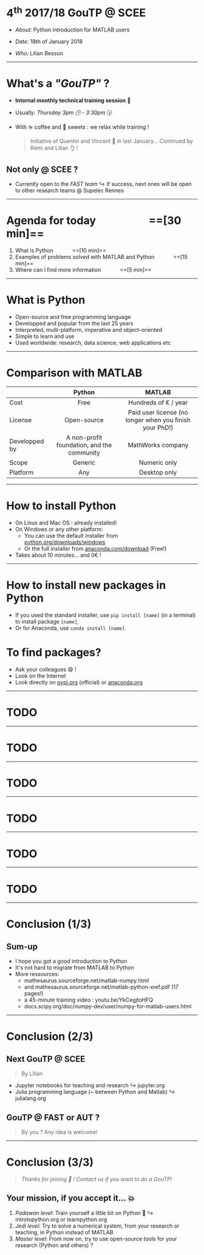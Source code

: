 <!--
page_number: true
footer: GouTP @ SCEE | 18 Jan 2017 | By: Lilian Besson | Python introduction for MATLAB users
-->

# $4^{\text{th}}$ $2017/18$ GouTP @ SCEE

- *About:*  Python introduction for MATLAB users

- *Date:* $18$th of January $2018$

- *Who:* Lilian Besson

---

# What's a *"GouTP"* ?

- **Internal monthly technical training session** :date:
- Usually: *Thursday 3pm :clock3: - 3:30pm* :clock330:
- With :coffee: coffee and :cookie: sweets : we relax while training !

  > Initiative of Quentin and Vincent :clap: in last January...
  > Continued by Rémi and Lilian :ok_hand: !

## Not only @ SCEE ?
- Currently open to the *FAST team*
  $\hookrightarrow$ If success, next ones will be open to other research teams @ Supelec Rennes

---

# Agenda for today $\;\;\;\;\;\;\;\;\;\;\;\;\;\;\;\;\;\;$ ==[30 min]==

1. What is Python $\;\;\;\;\;\;\;\;\;\;\;\;$ ==[10 min]==
2. Examples of problems solved with MATLAB and Python $\;\;\;\;\;\;\;\;\;\;\;\;$ ==[15 min]==
3. Where can I find more information $\;\;\;\;\;\;\;\;\;\;\;\;$ ==[5 min]==

---

# What is Python
- Open-source and free programming language
- Developped and popular from the last $25$ years
- Interpreted, multi-platform, imperative and object-oriented
- Simple to learn and use
- Used worldwide: research, data science, web applications etc

---

# Comparison with MATLAB

|  | Python | MATLAB
|:-|:-:|:-:|
| Cost | Free | Hundreds of € / year
| License | Open-source | Paid user license (no longer when you finish your PhD!)
| Developped by | A non-profit foundation, and the community | MathWorks company
| Scope | Generic | Numeric only
| Platform | Any | Desktop only

---

# How to install Python
- On Linux and Mac OS : already installed!
- On Windows or any other platform:
  + You can use the default installer from [python.org/downloads/windows](https://www.python.org/downloads/windows/)
  + Or the full installer from [anaconda.com/download](https://www.anaconda.com/download/) (Free!)
- Takes about $10$ minutes... and $0$€ !

---

# How to install new packages in Python
- If you used the standard installer, use `pip install [name]` (in a terminal) to install package `[name]`,
- Or for Anaconda, use `conda install [name]`.

# To find packages?
- Ask your colleagues :smile: !
- Look on the Internet
- Look directly on [pypi.org](https://pypi.org) (official) or [anaconda.org](https://anaconda.org)

---

# TODO

---

# TODO

---

# TODO

---

# TODO

---

# TODO

---

# TODO

---

# Conclusion (1/3)

## Sum-up
- I hope you got a good introduction to Python
- It's not hard to migrate from MATLAB to Python
- More ressources:
  + mathesaurus.sourceforge.net/matlab-numpy.html
  + and mathesaurus.sourceforge.net/matlab-python-xref.pdf (17 pages!)
  + a 45-minute training video : youtu.be/YkCegjtoHFQ
  + docs.scipy.org/doc/numpy-dev/user/numpy-for-matlab-users.html

---

# Conclusion (2/3)

## Next GouTP @ SCEE
> By Lilian
- Jupyter notebooks for teaching and research
  $\hookrightarrow$ jupyter.org
- Julia programming language (~ between Python and Matlab)
  $\hookrightarrow$ julialang.org

## GouTP @ FAST or AUT ?
> By you ? Any idea is welcome!

---

# Conclusion (3/3)

> *Thanks for joining :clap: !* *Contact us if you want to do a GouTP!*

## Your mission, if you accept it... :boom:
1. *Padawan level:* Train yourself a little bit on Python :snake:
   $\hookrightarrow$ introtopython.org or learnpython.org
2. *Jedi level:* Try to solve a numerical system, from your research or teaching, in Python instead of MATLAB
3. *Master level:* From now on, try to use open-source tools for your research (Python and others) ?
